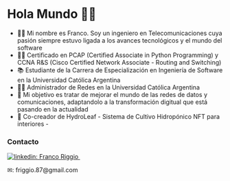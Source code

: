 # Hola Mundo 👋😀

- 👨‍🎓 Mi nombre es Franco. Soy un ingeniero en Telecomunicaciones cuya pasión siempre estuvo ligada a los avances tecnológicos y el mundo del software
- 👨‍💻 Certificado en PCAP (Certified Associate in Python Programming) y CCNA R&S (Cisco Certified Network Associate - Routing and Switching)
- 📚 Estudiante de la Carrera de Especialización en Ingeniería de Software en la Universidad Católica Argentina
- 👷‍♂️ Administrador de Redes en la Universidad Católica Argentina
- 🥇 Mi objetivo es tratar de mejorar el mundo de las redes de datos y comunicaciones, adaptandolo a la transformación digitual que está pasando en la actualidad
- 🍃 Co-creador de HydroLeaf - Sistema de Cultivo Hidropónico NFT para interiores -

### Contacto
<p>
  <a href="https://www.linkedin.com/in/franco-andres-riggio/" rel="nofollow noreferrer">
    <img src="https://i.stack.imgur.com/gVE0j.png" alt="linkedin">: Franco Riggio
  </a> &nbsp; 
  <p>✉: friggio.87@gmail.com</p>
</p>
